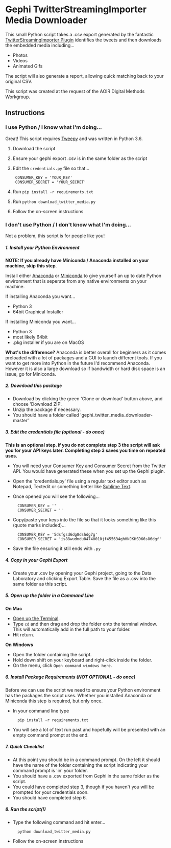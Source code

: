 # Gephi TwitterStreamingImporter Media Downloader

This small Python script takes a .csv export generated by the fantastic
[TwitterStreamingImporter Plugin](https://github.com/seinecle/gephi-tutorials/blob/master/src/main/asciidoc/en/plugins/twitter-streaming-importer-en.adoc) identifies
the tweets and then downloads the embedded media including...

* Photos
* Videos
* Animated Gifs

The script will also generate a report, allowing quick matching back to
your original CSV.

This script was created at the request of the AOIR Digital Methods Workgroup.

## Instructions
### I use Python / I know what I'm doing...
Great! This script requires [Tweepy](http://www.tweepy.org) and was
written in Python 3.6.
1. Download the script
2. Ensure your gephi export .csv is in the same folder as the script
3. Edit the `credentials.py` file so that...

        CONSUMER_KEY = 'YOUR_KEY'
        CONSUMER_SECRET = 'YOUR_SECRET'
4. Run `pip install -r requirements.txt`
5. Run `python download_twitter_media.py`
6. Follow the on-screen instructions

### I don't use Python / I don't know what I'm doing...
Not a problem, this script is for people like you!

##### 1. Install your Python Environment
**NOTE: If you already have Miniconda / Anaconda installed on your
machine, skip this step**.

Install either [Anaconda](https://www.anaconda.com/distribution/#download-section)
 or [Miniconda](https://docs.conda.io/en/latest/miniconda.html) to give yourself an up to date Python environment
that is seperate from any native environments on your machine.


If installing Anaconda you want...
* Python 3
* 64bit Graphical Installer

If installing Miniconda you want...
* Python 3
* most likely 64bit
* .pkg installer if you are on MacOS

**What's the difference?**
Anaconda is better overall for beginners as it comes preloaded with a lot of packages and
a GUI to launch different tools. If you want to get more into Python in the future
I'd recommend Anaconda. However it is also a large download so if bandwidth
or hard disk space is an issue, go for Miniconda.

##### 2. Download this package
* Download by clicking the green 'Clone or download' button above, and choose
'Download ZIP'.
* Unzip the package if necessary.
* You should have a folder called 'gephi_twitter_media_downloader-master'

##### 3. Edit the credentials file (optional - do once)
**This is an optional step. if you do not complete step 3 the script will ask you
for your API keys later. Completing step 3 saves you time on repeated uses.**
* You will need your Consumer Key and Consumer Secret from the Twitter API.
You would have generated these when you set up the Gephi plugin.
* Open the 'credentials.py' file using a regular text editor such as Notepad, Textedit
or something better like [Sublime Text](https://www.sublimetext.com).
* Once opened you will see the following...

        CONSUMER_KEY = ''
        CONSUMER_SECRET = ''
* Copy/paste your keys into the file so that it looks something like this (quote marks included)...

        CONSUMER_KEY = '5dsfgsd6dg8dshdg7g'
        CONSUMER_SECRET = 'is88wudndu84740010jf455634ghHNJKHSD66s86dgf'
* Save the file ensuring it still ends with `.py`

##### 4. Copy in your Gephi Export
* Create your .csv by opening your Gephi project, going to the Data Laboratory
and clicking Export Table. Save the file as a .csv into the same folder as this script.

##### 5. Open up the folder in a Command Line
**On Mac**
* [Open up the Terminal](https://www.wikihow.com/Open-a-Terminal-Window-in-Mac).
* Type `cd` and then drag and drop the folder onto the terminal window. This
will automatically add in the full path to your folder.
* Hit return.

**On Windows**
* Open the folder containing the script.
* Hold down shift on your keyboard and right-click inside the folder.
* On the menu, click `Open command windows here`.

##### 6. Install Package Requirements (NOT OPTIONAL - do once)
Before we can use the script we need to ensure your Python environment has
the packages the script uses. Whether you installed Anaconda or Miniconda
this step is required, but only once.

* In your command line type

        pip install -r requirements.txt

* You will see a lot of text run past and hopefully will be presented
with an empty command prompt at the end.

##### 7. Quick Checklist
* At this point you should be in a command prompt. On the left it should have the name of the
folder containing the script indicating your command prompt is 'in' your folder.
* You should have a .csv exported from Gephi in the same folder as the script.
* You could have completed step 3, though if you haven't you will be prompted for your credentials soon.
* You should have completed step 6.

##### 8. Run the script(!)
* Type the following command and hit enter...

        python download_twitter_media.py

* Follow the on-screen instructions


